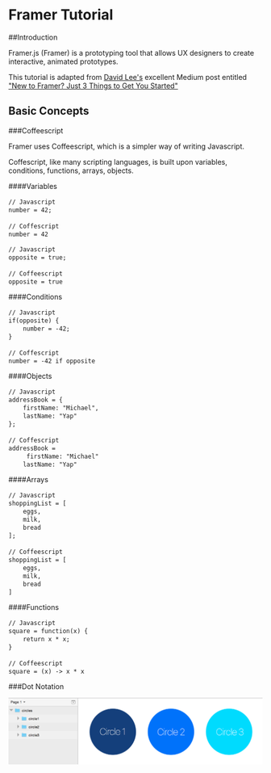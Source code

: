 # Framer Tutorial

##Introduction

Framer.js (Framer) is a prototyping tool that allows UX designers to create interactive, animated prototypes.

This tutorial is adapted from [David Lee's](https://twitter.com/designforhuman) excellent Medium post entitled ["New to Framer?
Just 3 Things to Get You Started"](https://medium.com/@designforhuman/new-to-framer-just-3-things-to-get-you-started-47397f27c71e#.80jvxpgm0)

## Basic Concepts

###Coffeescript

Framer uses Coffeescript, which is a simpler way of writing Javascript.

Coffescript, like many scripting languages, is built upon variables, conditions, functions, arrays, objects.

####Variables

````
// Javascript
number = 42;

// Coffescript
number = 42
````

````
// Javascript
opposite = true;

// Coffeescript
opposite = true
````

####Conditions

````
// Javascript
if(opposite) {
    number = -42;
}

// Coffescript
number = -42 if opposite
````

####Objects

````
// Javascript
addressBook = {
    firstName: "Michael",
    lastName: "Yap"
};

// Coffescript
addressBook =
     firstName: "Michael"
    lastName: "Yap"
````

####Arrays

````
// Javascript
shoppingList = [
    eggs,
    milk,
    bread
];

// Coffeescript
shoppingList = [
    eggs,
    milk,
    bread
]
````

####Functions

````
// Javascript
square = function(x) {
    return x * x;
}

// Coffeescript
square = (x) -> x * x
````

###Dot Notation

![alt tag](docs/sketch-dot.png)
